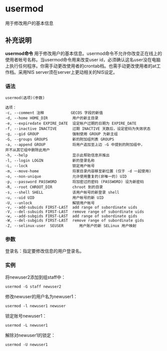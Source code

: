 usermod
===

用于修改用户的基本信息

## 补充说明

**usermod命令** 用于修改用户的基本信息。usermod命令不允许你改变正在线上的使用者帐号名称。当usermod命令用来改变user id，必须确认这名user没在电脑上执行任何程序。你需手动更改使用者的crontab档。也需手动更改使用者的at工作档。采用NIS server须在server上更动相关的NIS设定。

### 语法  

```
usermod(选项)(参数)
```

  

```
选项：
-c, --comment 注释            GECOS 字段的新值
-d, --home HOME_DIR           用户的新主目录
-e, --expiredate EXPIRE_DATE  设定帐户过期的日期为 EXPIRE_DATE
-f, --inactive INACTIVE       过期 INACTIVE 天数后，设定密码为失效状态
-g, --gid GROUP               强制使用 GROUP 为新主组
-G, --groups GROUPS           新的附加组列表 GROUPS
-a, --append GROUP            将用户追加至上边 -G 中提到的附加组中，
并不从其它组中删除此用户
-h, --help                    显示此帮助信息并推出
-l, --login LOGIN             新的登录名称
-L, --lock                    锁定用户帐号
-m, --move-home               将家目录内容移至新位置 (仅于 -d 一起使用)
-o, --non-unique              允许使用重复的(非唯一的) UID
-p, --password PASSWORD       将加密过的密码 (PASSWORD) 设为新密码
-R, --root CHROOT_DIR         chroot 到的目录
-s, --shell SHELL             该用户帐号的新登录 shell
-u, --uid UID                 用户帐号的新 UID
-U, --unlock                  解锁用户帐号
-v, --add-subuids FIRST-LAST  add range of subordinate uids
-V, --del-subuids FIRST-LAST  remove range of subordinate uids
-w, --add-subgids FIRST-LAST  add range of subordinate gids
-W, --del-subgids FIRST-LAST  remove range of subordinate gids
-Z, --selinux-user  SEUSER       用户账户的新 SELinux 用户映射

```

### 参数  

登录名：指定要修改信息的用户登录名。

### 实例  

将newuser2添加到组staff中：

```
usermod -G staff newuser2
```

修改newuser的用户名为newuser1：

```
usermod -l newuser1 newuser
```

锁定账号newuser1：

```
usermod -L newuser1
```

解除对newuser1的锁定：

```
usermod -U newuser1
```



